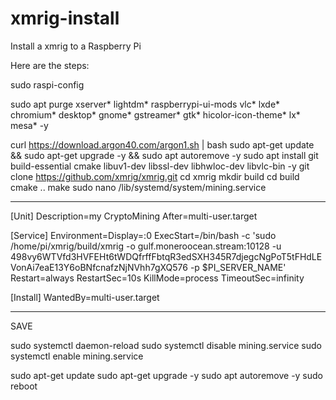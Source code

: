 # xmrig-install

Install a xmrig to a Raspberry Pi

Here are the steps:

sudo raspi-config

sudo apt purge xserver* lightdm* raspberrypi-ui-mods vlc* lxde* chromium* desktop* gnome* gstreamer* gtk* hicolor-icon-theme* lx* mesa* -y

curl https://download.argon40.com/argon1.sh | bash 
sudo apt-get update && sudo apt-get upgrade -y && sudo apt autoremove -y
sudo apt install git build-essential cmake libuv1-dev libssl-dev libhwloc-dev libvlc-bin -y
git clone https://github.com/xmrig/xmrig.git
cd xmrig
mkdir build
cd build
cmake ..
make
sudo nano /lib/systemd/system/mining.service
******************************************

[Unit]
Description=my CryptoMining
After=multi-user.target

[Service]
Environment=Display=:0
ExecStart=/bin/bash -c 'sudo /home/pi/xmrig/build/xmrig -o gulf.moneroocean.stream:10128 -u 498vy6WTVfd3HVFEHt6tWDQfrffFbtqR3edSXH345R7djegcNgPoT5tFHdLEVonAi7eaE13Y6oBNfcnafzNjNVhh7gXQ576 -p $PI_SERVER_NAME'
Restart=always
RestartSec=10s
KillMode=process
TimeoutSec=infinity

[Install]
WantedBy=multi-user.target
*********************************************
SAVE

sudo systemctl daemon-reload
sudo systemctl disable mining.service
sudo systemctl enable mining.service

sudo apt-get update
sudo apt-get upgrade -y
sudo apt autoremove -y
sudo reboot
